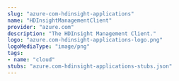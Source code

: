 ```yaml
---
slug: "azure-com-hdinsight-applications"
name: "HDInsightManagementClient"
provider: "azure.com"
description: "The HDInsight Management Client."
logo: "azure.com-hdinsight-applications-logo.png"
logoMediaType: "image/png"
tags:
- name: "cloud"
stubs: "azure.com-hdinsight-applications-stubs.json"
---
```

